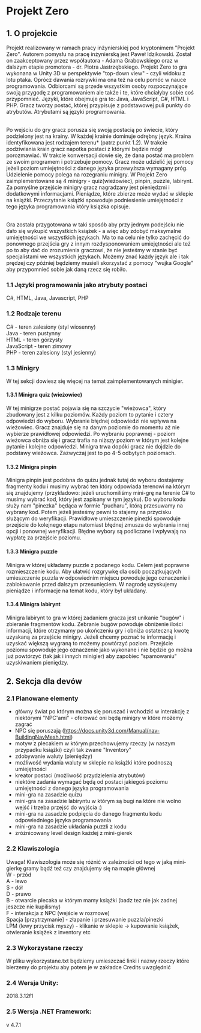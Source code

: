 # Projekt Zero

## 1. O projekcie
Projekt realizowany w ramach pracy inżynierskiej pod kryptonimem "Projekt Zero". Autorem pomysłu na pracę inżynierską jest Paweł Idzikowski. Został on zaakceptowany przez współautora - Adama Grabowskiego oraz w dalszym etapie promotora - dr. Piotra Jastrzębskiego. Projekt Zero to gra wykonana w Unity 3D w perspektywie "top-down view" - czyli widoku z lotu ptaka. Oprócz dawania rozrywki ma ona też na celu pomóc w nauce programowania. Odbiorcami są przede wszystkim osoby rozpoczynające swoją przygodę z programowaniem ale także i te, które chciałyby sobie coś przypomnieć. Języki, które obejmuje gra to: Java, JavaScript, C#, HTML i PHP. Gracz tworzy postać, której przypisuje z podstawowej puli punkty do atrybutów. Atrybutami są języki programowania. <br/> <br/> 

Po wejściu do gry gracz porusza się swoją postacią po świecie, który podzielony jest na krainy. W każdej krainie dominuje odrębny język. Kraina identyfikowana jest rodzajem terenu* (patrz punkt 1.2). W trakcie podziwiania krain gracz napotka postaci z którymi będzie mógł porozmawiać. W trakcie konwersacji dowie się, że dana postać ma problem ze swoim programem i potrzebuje pomocy. Gracz może udzielić jej pomocy jeżeli poziom umiejętności z danego języka przewyższa wymagany próg. Udzielenie pomocy polega na rozegraniu minigry. W Projekt Zero zaimplementowane są 4 minigry - quiz(wieżowiec), pinpin, puzzle, labirynt. Za pomyślne przejście minigry gracz nagradzany jest pieniędzmi i dodatkowymi informacjami. Pieniądze, które zbierze może wydać w sklepie na książki. Przeczytanie książki spowoduje podniesienie umiejętności z tego języka programowania który ksiązka opisuje. <br/> <br/> 

Gra została przygotowana w taki sposób aby przy jednym podejściu nie dało się wykupić wszystkich książek - a więc aby zdobyć maksymalne umiejętności we wszystkich językach. Ma to na celu nie tylko zachęcić do ponownego przejścia gry z innym rozdysponowaniem umiejętności ale też po to aby dać do zrozumienia graczowi, że nie jesteśmy w stanie być specjalistami we wszystkich językach. Możemy znać każdy język ale i tak prędzej czy później będziemy musieli skorzystać z pomocy "wujka Google" aby przypomnieć sobie jak daną rzecz się robiło.        

### 1.1 Języki programowania jako atrybuty postaci
C#, HTML, Java, Javascript, PHP

### 1.2 Rodzaje terenu
C# - teren zalesiony (styl wiosenny) <br/>
Java - teren pustynny <br/>
HTML - teren górzysty <br/>
JavaScript - teren zimowy <br/>
PHP - teren zalesiony (styl jesienny) <br/>

### 1.3 Minigry
W tej sekcji dowiesz się więcej na temat zaimplementowanych minigier.

#### 1.3.1 Minigra quiz (wieżowiec)
W tej minigrze postać pojawia się na szczycie "wieżowca", który zbudowany jest z kilku poziomów. Każdy poziom to pytanie i cztery odpowiedzi do wyboru. Wybranie błędnej odpowiedzi nie wpływa na wieżowiec. Gracz znajduje się na danym poziomie do momentu aż nie wybierze prawidłowej odpowiedzi. Po wybraniu poprawnej - poziom wieżowca obniża się i gracz trafia na niższy poziom w którym jest kolejne pytanie i kolejne odpowiedzi. Minigra trwa dopóki gracz nie dojdzie do podstawy wieżowca. Zazwyczaj jest to po 4-5 odbytych poziomach.

#### 1.3.2 Minigra pinpin 
Minigra pinpin jest podobna do quizu jednak tutaj do wyboru dostajemy fragmenty kodu i musimy wybrać ten który odpowiada terenowi na którym się znajdujemy (przykładowo: jeżeli uruchomiliśmy mini-grę na terenie C# to musimy wybrać kod, który jest zapisany w tym języku). Do wyboru kodu służy nam "pinezka" będąca w formie "pucharu", którą przesuwamy na wybrany kod. Potem jeżeli jesteśmy pewni to stajemy na przycisku służącym do weryfikacji. Prawidłowe umieszczenie pinezki spowoduje przejście do kolejnego etapu natomiast błędnej zmusza do wybrania innej opcji i ponownej weryfikacji. Błędne wybory są podliczane i wpływają na wypłatę za przejście poziomu. 

#### 1.3.3 Minigra puzzle
Minigra w której układamy puzzle z podanego kodu. Celem jest poprawne rozmieszczenie kodu. Aby ułatwić rozgrywkę dla osób początkujących umieszczenie puzzla w odpowiednim miejscu powoduje jego oznaczenie i zablokowanie przed dalszym przesunięciem. W nagrodę uzyskujemy pieniądze i informacje na temat kodu, który był układany.  

#### 1.3.4 Minigra labirynt
Minigra labirynt to gra w której zadaniem gracza jest unikanie "bugów" i zbieranie fragmentów kodu. Zebranie bugów powoduje obniżenie ilości informacji, które otrzymamy po ukończeniu gry i obniża ostateczną kwotę uzyskaną za przejście minigry. Jeżeli chcemy poznać te informację i uzyskać większą wygraną to możemy powtórzyć poziom. Przejście poziomu spowoduje jego oznaczenie jako wykonane i nie będzie go można już powtórzyć (tak jak i innych minigier) aby zapobiec "spamowaniu" uzyskiwaniem pieniędzy. 

## 2. Sekcja dla devów

### 2.1 Planowane elementy
- główny świat po którym można się poruszać i wchodzić w interakcję z niektórymi "NPC'ami" - oferować oni będą minigry w które możemy zagrać <br/> 
- NPC się poruszają (https://docs.unity3d.com/Manual/nav-BuildingNavMesh.html) <br/>
- motyw z plecakiem w którym przechowujemy rzeczy (w naszym przypadku książki) czyli tak zwane "Inventory" <br/>
- zdobywanie waluty (pieniędzy) <br/>
- możliwość wydania waluty w sklepie na książki które podnoszą umiejętności <br/>
- kreator postaci (możliwość przydzielenia atrybutów) </br>
- niektóre zadania wymagać będą od postaci jakiegoś poziomu umiejętności z danego języka programowania </br>
- mini-gra na zasadzie quizu <br/>
- mini-gra na zasadzie labiryntu w którym są bugi na które nie wolno wejść i trzeba przejść do wyjścia :) </br>
- mini-gra na zasadzie podpięcia do danego fragmentu kodu odpowiedniego języka programowania <br/>
- mini-gra na zasadzie układania puzzli z kodu <br/>
- zróżnicowany level design każdej z mini-gierek <br/>

### 2.2 Klawiszologia 
Uwaga! Klawiszologia może się różnić w zależności od tego w jaką mini-gierkę gramy bądź też czy znajdujemy się na mapie głównej <br/>
W - przód <br/>
A - lewo <br/>
S - dół <br/>
D - prawo <br/>
B - otwarcie plecaka w którym mamy książki (badz tez nie jak zadnej jeszcze nie kupilismy) <br/>
F - interakcja z NPC (wejście w rozmowe) <br/>
Spacja [przytrzymanie] - złapanie i przesuwanie puzzla/pinezki <br/>
LPM (lewy przycisk myszy) - klikanie w sklepie -> kupowanie książek, otwieranie książek z inventory etc 

### 2.3 Wykorzystane rzeczy
W pliku wykorzystane.txt będziemy umieszczać linki i nazwy rzeczy które bierzemy do projektu aby potem je w zakładce Credits uwzględnić

### 2.4 Wersja Unity:
2018.3.12f1 

### 2.5 Wersja .NET Framework:
v 4.7.1 
